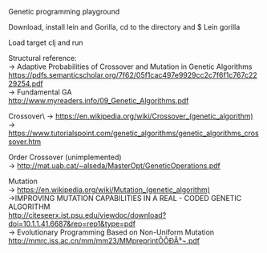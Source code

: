 Genetic programming playground

Download, install lein and Gorilla, cd to the directory and $ Lein gorilla 

Load target clj and run

Structural reference:\
-> Adaptive Probabilities of Crossover and Mutation in Genetic Algorithms\
https://pdfs.semanticscholar.org/7f62/05f1cac497e9929cc2c7f6f1c767c2229254.pdf \
-> Fundamental GA\
http://www.myreaders.info/09_Genetic_Algorithms.pdf

Crossover\ 
-> https://en.wikipedia.org/wiki/Crossover_(genetic_algorithm) \
-> https://www.tutorialspoint.com/genetic_algorithms/genetic_algorithms_crossover.htm

Order Crossover (unimplemented)\
-> http://mat.uab.cat/~alseda/MasterOpt/GeneticOperations.pdf

Mutation\
-> https://en.wikipedia.org/wiki/Mutation_(genetic_algorithm) \
->IMPROVING MUTATION CAPABILITIES IN A REAL - CODED GENETIC ALGORITHM\
 http://citeseerx.ist.psu.edu/viewdoc/download?doi=10.1.1.41.6687&rep=rep1&type=pdf \
-> Evolutionary Programming Based on Non-Uniform Mutation\
http://mmrc.iss.ac.cn/mm/mm23/MMpreprintÕÔÐÂ³¬.pdf
